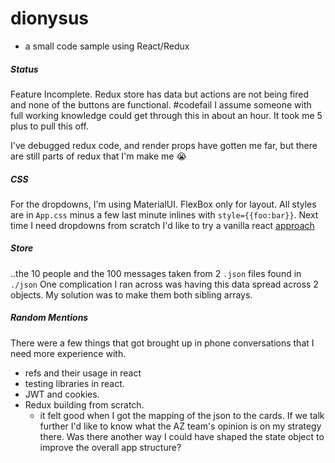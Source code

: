 # dionysus
 - a small code sample using React/Redux

##### Status
Feature Incomplete. Redux store has data but actions are not being fired and none of the buttons are functional. #codefail
I assume someone with full working knowledge could get through this in about an hour. It took me 5 plus to pull this off.

I've debugged redux code, and render props have gotten me far, but there are still parts of redux that I'm make me 😭

##### CSS
For the dropdowns, I'm using MaterialUI.
FlexBox only for layout. All styles are in `App.css` minus a few last minute inlines with `style={{foo:bar}}`.
Next time I need dropdowns from scratch I'd like to try a vanilla react [approach](https://blog.campvanilla.com/reactjs-dropdown-menus-b6e06ae3a8fe)


##### Store
..the 10 people and the 100 messages taken from 2 `.json` files found in `./json`
One complication I ran across was having this data spread across 2 objects. My solution was to make them both sibling arrays.

##### Random Mentions
There were a few things that got brought up in phone conversations that I need more experience with.
- refs and their usage in react
- testing libraries in react.
- JWT and cookies.
- Redux building from scratch.
  - it felt good when I got the mapping of the json to the cards. If we talk further I'd like to know what the AZ team's opinion is on my strategy there. Was there another way I could have shaped the state object to improve the overall app structure?
